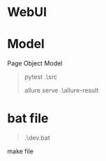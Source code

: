 # WebUI

# Model
Page Object Model

> pytest .\src
> 
> allure serve .\allure-result
> 

# bat file
> .\dev.bat

make file
>